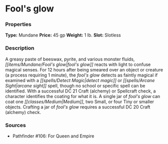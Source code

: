 ﻿---
Title: "Fool's glow"
Type: "Mundane"
Price: "45 gp"
Weight: "1 lb."
Slot: "Slotless"
Description: |
  "A greasy paste of beeswax, pyrite, and various monster fluids, fool's glow reacts with light to confuse magical senses. For 12 hours after being smeared over an object or creature (a process requiring 1 minute), the fool's glow detects as faintly magical if examined with a _detect magic_ or _arcane sight_ spell, though no school or specific spell can be identified. With a successful DC 21 Craft (alchemy) or Spellcraft check, a character identifies the coating for what it is. A single jar of fool's glow can coat one Medium, two Small, or four Tiny or smaller objects. Crafting a jar of fool's glow requires a successful DC 20 Craft (alchemy) check."
Sources: "['Pathfinder #106: For Queen and Empire']"
---

# Fool's glow

### Properties

**Type:** Mundane **Price:** 45 gp **Weight:** 1 lb. **Slot:** Slotless

### Description

A greasy paste of beeswax, pyrite, and various monster fluids, _[[items/Mundane/Fool's glow|fool's glow]]_ reacts with light to confuse magical senses. For 12 hours after being smeared over an object or creature (a process requiring 1 minute), the _fool's glow_ detects as faintly magical if examined with a _[[spells/Detect Magic|detect magic]]_ or _[[spells/Arcane Sight|arcane sight]]_ spell, though no school or specific spell can be identified. With a successful DC 21 Craft (alchemy) or Spellcraft check, a character identifies the coating for what it is. A single jar of _fool's glow_ can coat one _[[classes/Medium|Medium]]_, two Small, or four Tiny or smaller objects. Crafting a jar of _fool's glow_ requires a successful DC 20 Craft (alchemy) check.

### Sources

* Pathfinder #106: For Queen and Empire